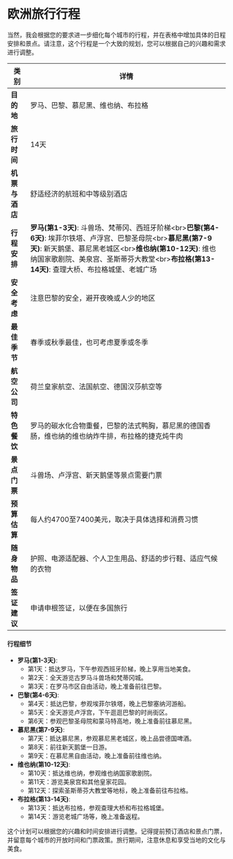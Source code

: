 # 欧洲旅行行程

当然，我会根据您的要求进一步细化每个城市的行程，并在表格中增加具体的日程安排和景点。请注意，这个行程是一个大致的规划，您可以根据自己的兴趣和需求进行调整。

| 类别        | 详情                                                                                                                                                                               |
| --------- | -------------------------------------------------------------------------------------------------------------------------------------------------------------------------------- |
| **目的地**   | 罗马、巴黎、慕尼黑、维也纳、布拉格                                                                                                                                                                |
| **旅行时间**  | 14天                                                                                                                                                                              |
| **机票与酒店** | 舒适经济的航班和中等级别酒店                                                                                                                                                                   |
| **行程安排**  | **罗马(第1-3天)**: 斗兽场、梵蒂冈、西班牙阶梯\<br>**巴黎(第4-6天)**: 埃菲尔铁塔、卢浮宫、巴黎圣母院\<br>**慕尼黑(第7-9天)**: 新天鹅堡、慕尼黑老城区\<br>**维也纳(第10-12天)**: 维也纳国家歌剧院、美泉宫、圣斯蒂芬大教堂\<br>**布拉格(第13-14天)**: 查理大桥、布拉格城堡、老城广场 |
| **安全考虑**  | 注意巴黎的安全，避开夜晚或人少的地区                                                                                                                                                               |
| **最佳季节**  | 春季或秋季最佳，也可考虑夏季或冬季                                                                                                                                                                |
| **航空公司**  | 荷兰皇家航空、法国航空、德国汉莎航空等                                                                                                                                                              |
| **特色餐饮**  | 罗马的碳水化合物重餐，巴黎的法式鸭胸，慕尼黑的德国香肠，维也纳的维也纳炸牛排，布拉格的捷克炖牛肉                                                                                                                                 |
| **景点门票**  | 斗兽场、卢浮宫、新天鹅堡等景点需要门票                                                                                                                                                              |
| **预算估算**  | 每人约4700至7400美元，取决于具体选择和消费习惯                                                                                                                                                      |
| **随身物品**  | 护照、电源适配器、个人卫生用品、舒适的步行鞋、适应气候的衣物                                                                                                                                                   |
| **签证建议**  | 申请申根签证，以便在多国旅行                                                                                                                                                                   |

#### 行程细节

* **罗马(第1-3天)**:
  * 第1天：抵达罗马，下午参观西班牙阶梯，晚上享用当地美食。
  * 第2天：全天游览古罗马斗兽场和梵蒂冈城。
  * 第3天：在罗马市区自由活动，晚上准备前往巴黎。
* **巴黎(第4-6天)**:
  * 第4天：抵达巴黎，参观埃菲尔铁塔，晚上巴黎塞纳河游船。
  * 第5天：全天游览卢浮宫，下午逛逛巴黎的时尚街区。
  * 第6天：参观巴黎圣母院和蒙马特高地，晚上准备前往慕尼黑。
* **慕尼黑(第7-9天)**:
  * 第7天：抵达慕尼黑，参观慕尼黑老城区，晚上品尝德国啤酒。
  * 第8天：前往新天鹅堡一日游。
  * 第9天：在慕尼黑自由活动，晚上准备前往维也纳。
* **维也纳(第10-12天)**:
  * 第10天：抵达维也纳，参观维也纳国家歌剧院。
  * 第11天：游览美泉宫和其他皇家花园。
  * 第12天：探索圣斯蒂芬大教堂等地标，晚上准备前往布拉格。
* **布拉格(第13-14天)**:
  * 第13天：抵达布拉格，参观查理大桥和布拉格城堡。
  * 第14天：游览老城广场等，晚上准备返程。

这个计划可以根据您的兴趣和时间安排进行调整。记得提前预订酒店和景点门票，并留意每个城市的开放时间和门票政策。旅行期间，注意休息和享受当地的文化与美食。
